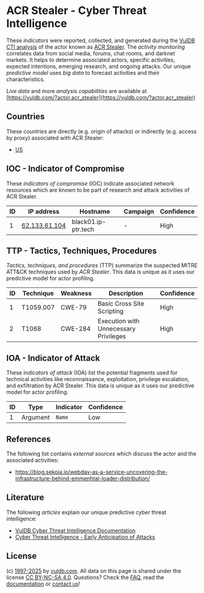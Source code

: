 # ACR Stealer - Cyber Threat Intelligence

These _indicators_ were reported, collected, and generated during the [VulDB CTI analysis](https://vuldb.com/?kb.cti) of the actor known as [ACR Stealer](https://vuldb.com/?actor.acr_stealer). The _activity monitoring_ correlates data from social media, forums, chat rooms, and darknet markets. It helps to determine associated actors, specific activities, expected intentions, emerging research, and ongoing attacks. Our unique _predictive model_ uses _big data_ to forecast activities and their characteristics.

_Live data_ and more _analysis capabilities_ are available at [https://vuldb.com/?actor.acr_stealer](https://vuldb.com/?actor.acr_stealer)

## Countries

These _countries_ are directly (e.g. origin of attacks) or indirectly (e.g. access by proxy) associated with ACR Stealer:

* [US](https://vuldb.com/?country.us)

## IOC - Indicator of Compromise

These _indicators of compromise_ (IOC) indicate associated network resources which are known to be part of research and attack activities of ACR Stealer.

ID | IP address | Hostname | Campaign | Confidence
-- | ---------- | -------- | -------- | ----------
1 | [62.133.61.104](https://vuldb.com/?ip.62.133.61.104) | black01.ip-ptr.tech | - | High

## TTP - Tactics, Techniques, Procedures

_Tactics, techniques, and procedures_ (TTP) summarize the suspected MITRE ATT&CK techniques used by _ACR Stealer_. This data is unique as it uses our predictive model for actor profiling.

ID | Technique | Weakness | Description | Confidence
-- | --------- | -------- | ----------- | ----------
1 | T1059.007 | CWE-79 | Basic Cross Site Scripting | High
2 | T1068 | CWE-284 | Execution with Unnecessary Privileges | High

## IOA - Indicator of Attack

These _indicators of attack_ (IOA) list the potential fragments used for technical activities like reconnaissance, exploitation, privilege escalation, and exfiltration by ACR Stealer. This data is unique as it uses our predictive model for actor profiling.

ID | Type | Indicator | Confidence
-- | ---- | --------- | ----------
1 | Argument | `Name` | Low

## References

The following list contains _external sources_ which discuss the actor and the associated activities:

* https://blog.sekoia.io/webdav-as-a-service-uncovering-the-infrastructure-behind-emmenhtal-loader-distribution/

## Literature

The following _articles_ explain our unique predictive cyber threat intelligence:

* [VulDB Cyber Threat Intelligence Documentation](https://vuldb.com/?kb.cti)
* [Cyber Threat Intelligence - Early Anticipation of Attacks](https://www.scip.ch/en/?labs.20201022)

## License

(c) [1997-2025](https://vuldb.com/?kb.changelog) by [vuldb.com](https://vuldb.com/?kb.about). All data on this page is shared under the license [CC BY-NC-SA 4.0](https://creativecommons.org/licenses/by-nc-sa/4.0/). Questions? Check the [FAQ](https://vuldb.com/?kb.faq), read the [documentation](https://vuldb.com/?kb) or [contact us](https://vuldb.com/?contact)!

